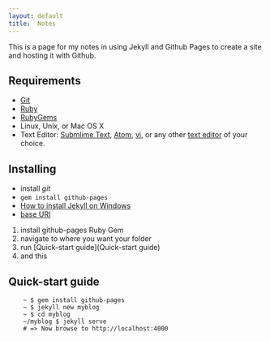 ```yaml
---
layout: default
title:  Notes
---
```


This is a page for my notes in using Jekyll and Github Pages to create a site and hosting it with Github.

## Requirements
- [Git](http://git-scm.com/)
- [Ruby](https://www.ruby-lang.org/en/)
- [RubyGems](https://rubygems.org/)
- Linux, Unix, or Mac OS X
- Text Editor: [Submlime Text](http://www.sublimetext.com/), [Atom](https://atom.io/), [vi](http://ex-vi.sourceforge.net/), or any other [text editor](http://en.wikipedia.org/wiki/List_of_text_editors) of your choice.

## Installing
- install *git*
- `gem install github-pages`
- [How to install Jekyll on Windows](http://minimaldev.com/how-to-install-jekyll-on-windows/)
- [base URI](http://jekyllrb.com/docs/github-pages/#project-page-url-structure)


1. install github-pages Ruby Gem
2. navigate to where you want your folder
3. run [Quick-start guide](Quick-start guide)
4. and this

## Quick-start guide

~~~ 
	~ $ gem install github-pages
	~ $ jekyll new myblog
	~ $ cd myblog
	~/myblog $ jekyll serve
	# => Now browse to http://localhost:4000
~~~
